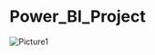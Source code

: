 # Power_BI_Project

![Picture1](https://github.com/hbuddana/Power_BI_Project/assets/65592890/f0621de2-e000-4fbb-979f-cf1e7ad35109)
